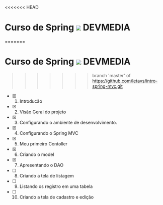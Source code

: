 <<<<<<< HEAD
# Curso de Spring  <img src="https://www.devmedia.com.br/favicon.png" style="max-width:3%;"> DEVMEDIA
=======
# Curso de Spring  <img src="https://www.devmedia.com.br/favicon.png" style="max-width:4%;"> DEVMEDIA
>>>>>>> branch 'master' of https://github.com/letavs/intro-spring-mvc.git
- [X] 1. Introducão
- [X] 2. Visão Geral do projeto
- [X] 3. Configurando o ambiente de desenvolvimento. 
- [X] 4. Configurando o Spring MVC
- [X] 5. Meu primeiro Contoller
- [X] 6. Criando o model
- [X] 7. Apresentando o DAO
- [ ] 8. Criando a tela de listagem
- [ ] 9. Listando os registro em uma tabela 
- [ ] 10. Criando a tela de cadastro e edição

